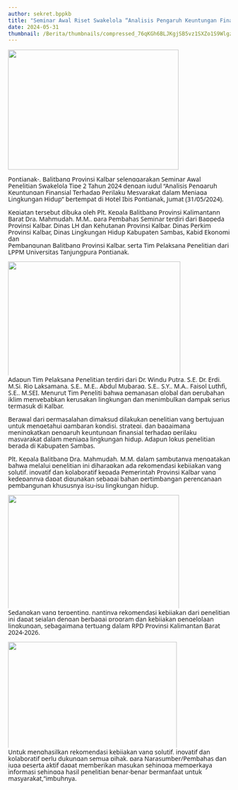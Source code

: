 ```yaml
---
author: sekret.bppkb
title: "Seminar Awal Riset Swakelola “Analisis Pengaruh Keuntungan Finansial Terhadap Perilaku Mesyarakat dalam Menjaga Lingkungan Hidup”"
date: 2024-05-31
thumbnail: /Berita/thumbnails/compressed_76qKGh6BLJKgjSB5vz1SXZo1S9WlgzPqTElMpwcN.jpg
---
```

<p><img src="/images/ppUZ1ljUNkiTGt6otTWT.jpg" width="386" height="272" alt="" /></p>
<p class="MsoNormal"><span style="font-size: 10.5pt; line-height: 107%; font-family: 'Segoe UI', sans-serif; background: white;">Pontianak-, Balitbang Provinsi Kalbar selenggarakan Seminar Awal Penelitian Swakelola Tipe 2 Tahun 2024 dengan judul &ldquo;Analisis Pengaruh Keuntungan Finansial Terhadap Perilaku Mesyarakat dalam Menjaga Lingkungan Hidup&rdquo; bertempat di Hotel Ibis Pontianak, Jumat (31/05/2024).</span><span style="font-size: 10.5pt; line-height: 107%; font-family: 'Segoe UI', sans-serif;"><br style="animation-name: none !important; transition-property: none !important;" /><br style="animation-name: none !important; transition-property: none !important;" /><span style="background: white;">Kegiatan tersebut dibuka oleh Plt. Kepala Balitbang Provinsi Kalimantann Barat Dra. Mahmudah, M.M., para Pembahas Seminar terdiri dari Bappeda Provinsi Kalbar, Dinas LH dan Kehutanan Provinsi Kalbar, Dinas Perkim Provinsi Kalbar, Dinas Lingkungan Hidup Kabupaten Sambas, Kabid Ekonomi dan</span><br style="animation-name: none !important; transition-property: none !important;" /><span style="background: white;">Pembangunan Balitbang Provinsi Kalbar, serta Tim Pelaksana Penelitian dari LPPM Universitas Tanjungpura Pontianak.</span><br style="animation-name: none !important; transition-property: none !important;" /></span></p>
<p class="MsoNormal"><span style="font-size: 10.5pt; line-height: 107%; font-family: 'Segoe UI', sans-serif;"><img src="/images/XwiGAdOoiqjQ1zJyWojo.jpg" width="390" height="260" alt="" /><br style="animation-name: none !important; transition-property: none !important;" /><span style="background: white;">Adapun Tim Pelaksana Penelitian terdiri dari Dr. Windu Putra, S.E, Dr. Erdi, M.Si, Rio Laksamana, S.E., M.E., Abdul Mubaraq, S.E., S.Y., M.A., Faisol Luthfi, S.E., M.SEI. Menurut Tim Peneliti bahwa pemanasan global dan perubahan iklim menyebabkan kerusakan lingkungan dan menimbulkan dampak serius termasuk di Kalbar.</span><br style="animation-name: none !important; transition-property: none !important;" /><br style="animation-name: none !important; transition-property: none !important;" /><span style="background: white;">Berawal dari permasalahan dimaksud dilakukan penelitian yang bertujuan untuk mengetahui gambaran kondisi, strategi, dan bagaimana meningkatkan pengaruh keuntungan finansial terhadap perilaku masyarakat dalam menjaga lingkungan hidup. Adapun lokus penelitian berada di Kabupaten Sambas.</span><br style="animation-name: none !important; transition-property: none !important;" /><br style="animation-name: none !important; transition-property: none !important;" /><span style="background: white;">Plt. Kepala Balitbang Dra. Mahmudah, M.M. dalam sambutanya mengatakan bahwa melalui penelitian ini diharapkan ada rekomendasi kebijakan yang solutif, inovatif dan kolaboratif kepada Pemerintah Provinsi Kalbar yang kedepannya dapat digunakan sebagai bahan pertimbangan perencanaan pembangunan khususnya isu-isu lingkungan hidup.</span><br style="animation-name: none !important; transition-property: none !important;" /></span></p>
<p class="MsoNormal"><span style="font-size: 10.5pt; line-height: 107%; font-family: 'Segoe UI', sans-serif;"><img src="/images/6zESbAuhU5GXNIc8RgSO.jpg" width="387" height="259" alt="" /><br style="animation-name: none !important; transition-property: none !important;" /><span style="background: white;">Sedangkan yang terpenting, nantinya rekomendasi kebijakan dari penelitian ini dapat sejalan dengan berbagai program dan kebijakan pengelolaan lingkungan, sebagaimana tertuang dalam RPD Provinsi Kalimantan Barat 2024-2026.</span><br style="animation-name: none !important; transition-property: none !important;" /></span></p>
<p class="MsoNormal"><span style="font-size: 10.5pt; line-height: 107%; font-family: 'Segoe UI', sans-serif;"><img src="/images/ICjWUjpmzSasWOb303BI.jpg" width="382" height="242" alt="" /><br style="animation-name: none !important; transition-property: none !important;" /><span style="background: white;">Untuk menghasilkan rekomendasi kebijakan yang solutif, inovatif dan kolaboratif perlu dukungan semua pihak, para Narasumber/Pembahas dan juga peserta aktif dapat memberikan masukan sehingga memperkaya informasi sehingga hasil penelitian benar-benar bermanfaat untuk masyarakat,&rdquo;imbuhnya.</span></span><o:p></o:p></p>
<p class="MsoNormal"><span style="font-size: 10.5pt; line-height: 107%; font-family: 'Segoe UI', sans-serif;"><span style="background: white;"></span></span></p>
<p></p>